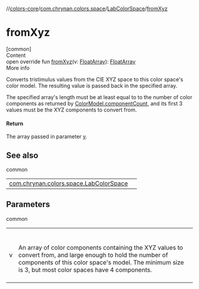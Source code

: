 //[colors-core](../../../index.md)/[com.chrynan.colors.space](../index.md)/[LabColorSpace](index.md)/[fromXyz](from-xyz.md)



# fromXyz  
[common]  
Content  
open override fun [fromXyz](from-xyz.md)(v: [FloatArray](https://kotlinlang.org/api/latest/jvm/stdlib/kotlin/-float-array/index.html)): [FloatArray](https://kotlinlang.org/api/latest/jvm/stdlib/kotlin/-float-array/index.html)  
More info  


Converts tristimulus values from the CIE XYZ space to this color space's color model. The resulting value is passed back in the specified array.



The specified array's length  must be at least equal to to the number of color components as returned by [ColorModel.componentCount](../-color-model/component-count.md), and its first 3 values must be the XYZ components to convert from.



#### Return  


The array passed in parameter [v](from-xyz.md).



## See also  
  
common  
  
| | |
|---|---|
| <a name="com.chrynan.colors.space/LabColorSpace/fromXyz/#kotlin.FloatArray/PointingToDeclaration/"></a>[com.chrynan.colors.space.LabColorSpace](to-xyz.md)| <a name="com.chrynan.colors.space/LabColorSpace/fromXyz/#kotlin.FloatArray/PointingToDeclaration/"></a>|
  


## Parameters  
  
common  
  
| | |
|---|---|
| <a name="com.chrynan.colors.space/LabColorSpace/fromXyz/#kotlin.FloatArray/PointingToDeclaration/"></a>v| <a name="com.chrynan.colors.space/LabColorSpace/fromXyz/#kotlin.FloatArray/PointingToDeclaration/"></a><br><br>An array of color components containing the XYZ values to convert from, and large enough to hold the number of components of this color space's model. The minimum size is 3, but most color spaces have 4 components.<br><br>|
  
  



